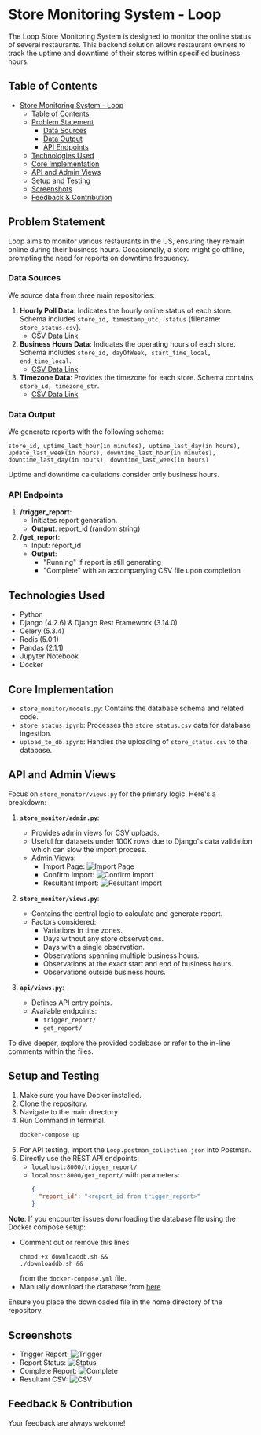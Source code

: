 # Store Monitoring System - Loop

The Loop Store Monitoring System is designed to monitor the online status of several restaurants. This backend solution allows restaurant owners to track the uptime and downtime of their stores within specified business hours.

## Table of Contents

- [Store Monitoring System - Loop](#store-monitoring-system---loop)
  - [Table of Contents](#table-of-contents)
  - [Problem Statement](#problem-statement)
    - [Data Sources](#data-sources)
    - [Data Output](#data-output)
    - [API Endpoints](#api-endpoints)
  - [Technologies Used](#technologies-used)
  - [Core Implementation](#core-implementation)
  - [API and Admin Views](#api-and-admin-views)
  - [Setup and Testing](#setup-and-testing)
  - [Screenshots](#screenshots)
  - [Feedback \& Contribution](#feedback--contribution)

## Problem Statement

Loop aims to monitor various restaurants in the US, ensuring they remain online during their business hours. Occasionally, a store might go offline, prompting the need for reports on downtime frequency.

### Data Sources

We source data from three main repositories:

1. **Hourly Poll Data**: Indicates the hourly online status of each store. Schema includes `store_id, timestamp_utc, status` (filename: `store_status.csv`).
   - [CSV Data Link](https://drive.google.com/file/d/1UIx1hVJ7qt_6oQoGZgb8B3P2vd1FD025/view?usp=sharing)
2. **Business Hours Data**: Indicates the operating hours of each store. Schema includes `store_id, dayOfWeek, start_time_local, end_time_local`.
   - [CSV Data Link](https://drive.google.com/file/d/1va1X3ydSh-0Rt1hsy2QSnHRA4w57PcXg/view?usp=sharing)
3. **Timezone Data**: Provides the timezone for each store. Schema contains `store_id, timezone_str`.
   - [CSV Data Link](https://drive.google.com/file/d/101P9quxHoMZMZCVWQ5o-shonk2lgK1-o/view?usp=sharing)

### Data Output

We generate reports with the following schema:

`store_id, uptime_last_hour(in minutes), uptime_last_day(in hours), update_last_week(in hours), downtime_last_hour(in minutes), downtime_last_day(in hours), downtime_last_week(in hours)`

Uptime and downtime calculations consider only business hours.

### API Endpoints

1. **/trigger_report**:
   - Initiates report generation.
   - **Output**: report_id (random string)
2. **/get_report**:
   - Input: report_id
   - **Output**: 
     - "Running" if report is still generating
     - "Complete" with an accompanying CSV file upon completion

## Technologies Used

- Python
- Django (4.2.6) & Django Rest Framework (3.14.0)
- Celery (5.3.4)
- Redis (5.0.1)
- Pandas (2.1.1)
- Jupyter Notebook
- Docker

## Core Implementation
- `store_monitor/models.py`: Contains the database schema and related code.
- `store_status.ipynb`: Processes the `store_status.csv` data for database ingestion.
- `upload_to_db.ipynb`: Handles the uploading of `store_status.csv` to the database.

## API and Admin Views

Focus on `store_monitor/views.py` for the primary logic. Here's a breakdown:

1. **`store_monitor/admin.py`**:
    - Provides admin views for CSV uploads.
    - Useful for datasets under 100K rows due to Django's data validation which can slow the import process.
    - Admin Views:
      - Import Page: ![Import Page](presentation/importing.png)
      - Confirm Import: ![Confirm Import](presentation/import_confirm.png)
      - Resultant Import: ![Resultant Import](presentation/imported.png)

2. **`store_monitor/views.py`**:
    - Contains the central logic to calculate and generate report.
    - Factors considered:
        - Variations in time zones.
        - Days without any store observations.
        - Days with a single observation.
        - Observations spanning multiple business hours.
        - Observations at the exact start and end of business hours.
        - Observations outside business hours.

3. **`api/views.py`**:
    - Defines API entry points.
    - Available endpoints:
      - `trigger_report/`
      - `get_report/`

To dive deeper, explore the provided codebase or refer to the in-line comments within the files.

## Setup and Testing

1. Make sure you have Docker installed.
2. Clone the repository.
3. Navigate to the main directory.
4. Run Command in terminal.
    ```bash
    docker-compose up
    ```
5. For API testing, import the `Loop.postman_collection.json` into Postman.
6. Directly use the REST API endpoints:
   - `localhost:8000/trigger_report/`
   - `localhost:8000/get_report/` with parameters:
     ```json
     {
       "report_id": "<report_id from trigger_report>"
     }
     ```
**Note**: If you encounter issues downloading the database file using the Docker compose setup:

- Comment out or remove this lines 
  ```
  chmod +x downloaddb.sh &&
  ./downloaddb.sh &&
  ``` 
  from the `docker-compose.yml` file.
- Manually download the database from [here](https://drive.google.com/file/d/1pFeXdQYQekATfYUjJcQGawBsUIeuKGjH/view?usp=sharing)


Ensure you place the downloaded file in the home directory of the repository.

## Screenshots

- Trigger Report: ![Trigger](presentation/trigger_report.png)
- Report Status: ![Status](presentation/runstatus.png)
- Complete Report: ![Complete](presentation/complete-status.png)
- Resultant CSV: ![CSV](presentation/resultant_report.png)

## Feedback & Contribution

Your feedback are always welcome!